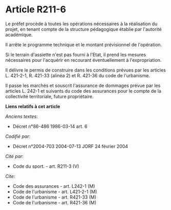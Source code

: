 # Article R211-6

Le préfet procède à toutes les opérations nécessaires à la réalisation du projet, en tenant compte de la structure
pédagogique établie par l'autorité académique.

Il arrête le programme technique et le montant prévisionnel de l'opération.

Si le terrain d'assiette n'est pas fourni à l'Etat, il prend les mesures nécessaires pour l'acquérir en recourant
éventuellement à l'expropriation.

Il délivre le permis de construire dans les conditions prévues par les articles L. 421-2-1, R. 421-33 (alinéa 2) et R. 421-36
du code de l'urbanisme.

Il passe les marchés et souscrit l'assurance de dommages prévue par les articles L. 242-1 et suivants du code des assurances
pour le compte de la collectivité territoriale, future propriétaire.

**Liens relatifs à cet article**

_Anciens textes_:

  - Décret n°86-486 1986-03-14 art. 6

_Codifié par_:

  - Décret n°2004-703 2004-07-13 JORF 24 février 2004

_Cité par_:

  - Code du sport. - art. R211-3 (V)

_Cite_:

  - Code des assurances - art. L242-1 (M)
  - Code de l'urbanisme - art. L421-2-1 (M)
  - Code de l'urbanisme - art. R421-33 (M)
  - Code de l'urbanisme - art. R421-36 (M)
